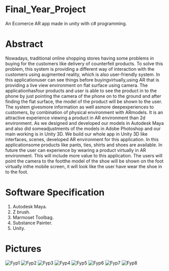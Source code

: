# Final_Year_Project
An Ecomerce AR app made in unity with c# programming.

# Abstract
Nowadays,  traditional  online  shopping  stores  having  some  problems  in  buying  for  the customers  like  delivery  of  counterfeit  products.  To  solve  this  problem,  this  system  is providing  a  different  way  of  interaction  with  the  customers  using  augmented  reality, which  is  also  user-friendly  system.  In  this applicationuser  can  see  things  before  buyingvirtually,using  AR  that  is  providing  a  live  view environment  on  flat  surface  using camera.  The applicationhasfour  products  and  user  is  able  to  see  the  product  in  to  the phone by just pointing the camera of the phone on to the ground and after finding the flat surface,  the  model  of  the  product  will  be  shown  to  the  user.  The  system givesmore information as well asmore deepexperiences to customers, by combination of physical environment  with ARmodels.  It  is  an  attractive  experience  viewing  a  product  in  AR environment  than  2d  environment.  As  we  designed  and  developed  our  models  in Autodesk  Maya  and  also  did  someadjustments  of  the  models  in  Adobe  Photoshop  and our  main  working  is  in  Unity  3D.  We  build  our  whole  app  in  Unity  3D  like  interfaces, scenes, developed AR environment for this application. In this applicationsome products like  pants,  ties,  shirts  and  shoes  are  available.  In  future  the  user  can  experience  by wearing  a  product  virtually  in  AR  environment.  This  will  include  more  value  to  this application.  The  users  will  point  the  camera  to  the  footthe  model  of  the  shoe  will  be shown on the foot virtually inthe mobile screen, it will look like the user have wear the shoe in to the foot.

# Software Specification
1. Autodesk Maya.
2. Z brush.
3. Marmoset Toolbag.
4. Substance Painter.
5. Unity.

# Pictures


![Fyp1](https://user-images.githubusercontent.com/68784974/93064489-ff780280-f690-11ea-9dd4-2f8e69964463.JPG)
![Fyp2](https://user-images.githubusercontent.com/68784974/93064492-00109900-f691-11ea-98c4-0c3da96c9341.JPG)
![Fyp3](https://user-images.githubusercontent.com/68784974/93064495-0141c600-f691-11ea-97d1-93b84a05107b.JPG)
![Fyp4](https://user-images.githubusercontent.com/68784974/93064498-01da5c80-f691-11ea-9721-b2a7aa1455c5.JPG)
![Fyp5](https://user-images.githubusercontent.com/68784974/93064499-0272f300-f691-11ea-897c-6337d8bb9b2d.JPG)
![Fyp6](https://user-images.githubusercontent.com/68784974/93064501-030b8980-f691-11ea-943a-b336d1e1f57a.JPG)
![Fyp7](https://user-images.githubusercontent.com/68784974/93064504-03a42000-f691-11ea-8f6f-0d222f41b002.JPG)
![Fyp8](https://user-images.githubusercontent.com/68784974/93064506-043cb680-f691-11ea-8813-317744ecfc0a.JPG)
